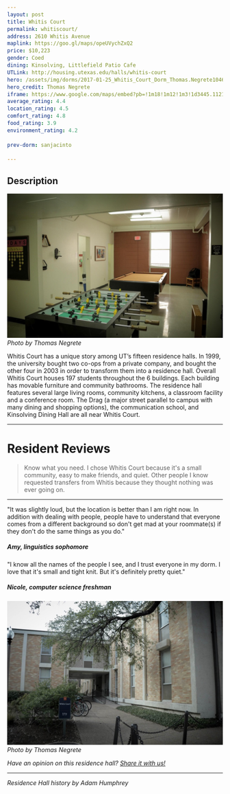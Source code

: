 ```yaml
---
layout: post
title: Whitis Court
permalink: whitiscourt/
address: 2610 Whitis Avenue
maplink: https://goo.gl/maps/opeUVychZxQ2
price: $10,223
gender: Coed
dining: Kinsolving, Littlefield Patio Cafe
UTLink: http://housing.utexas.edu/halls/whitis-court
hero: /assets/img/dorms/2017-01-25_Whitis_Court_Dorm_Thomas.Negrete104648.jpg
hero_credit: Thomas Negrete
iframe: https://www.google.com/maps/embed?pb=!1m18!1m12!1m3!1d3445.112140853462!2d-97.74265498487007!3d30.290869013844116!2m3!1f0!2f0!3f0!3m2!1i1024!2i768!4f13.1!3m3!1m2!1s0x8644b5826703dff1%3A0x6567d063f7a9f40d!2sWhitis+Court!5e0!3m2!1sen!2sus!4v1462319417884
average_rating: 4.4
location_rating: 4.5
comfort_rating: 4.8
food_rating: 3.9
environment_rating: 4.2

prev-dorm: sanjacinto

---
```


## Description ##

![Whitis Court Residence Hall](/assets/img/dorms/2017-01-25_Whitis_Court_Dorm_Thomas.Negrete104793.jpg)
*Photo by Thomas Negrete*

Whitis Court has a unique story among UT’s fifteen residence halls. In 1999, the university bought two co-ops from a private company, and bought the other four in 2003 in order to transform them into a residence hall. Overall Whitis Court houses 197 students throughout the 6 buildings. Each building has movable furniture and community bathrooms. The residence hall features several large living rooms, community kitchens, a classroom facility and a conference room. The Drag (a major street parallel to campus with many dining and shopping options), the communication school, and Kinsolving Dining Hall are all near Whitis Court.

---

# Resident Reviews #

> Know what you need. I chose Whitis Court because it's a small community, easy to make friends, and quiet. Other people I know requested transfers from Whitis because they thought nothing was ever going on.

---

"It was slightly loud, but the location is better than I am right now. In addition with dealing with people, people have to understand that everyone comes from a different background so don't get mad at your roommate(s) if they don't do the same things as you do."

##### Amy, linguistics sophomore #####

"I know all the names of the people I see, and I trust everyone in my dorm. I love that it's small and tight knit. But it's definitely pretty quiet."

##### Nicole, computer science freshman #####

![Whitis Court Residence Hall](/assets/img/dorms/2017-01-25_Whitis_Court_Dorm_Thomas.Negrete104771.jpg)
*Photo by Thomas Negrete*


_Have an opinion on this residence hall? [Share it with us!](https://goo.gl/forms/2FQQ17t7YAfFhlZT2)_

---

_Residence Hall history by Adam Humphrey_